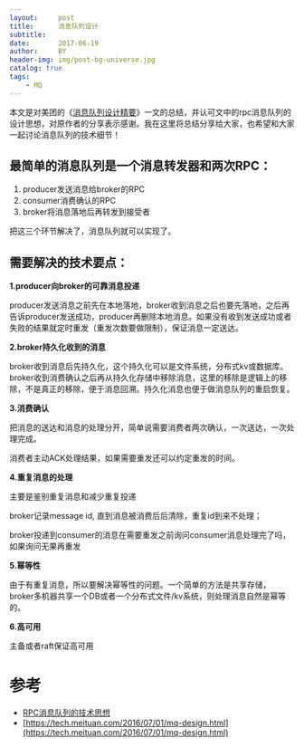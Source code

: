 ```yaml
---
layout:     post
title:      消息队列设计
subtitle:   
date:       2017-06-19
author:     BY
header-img: img/post-bg-universe.jpg
catalog: true
tags:
    - MQ
---
```




本文是对美团的《[消息队列设计精要](https://tech.meituan.com/2016/07/01/mq-design.html)》一文的总结，并认可文中的rpc消息队列的设计思想，对原作者的分享表示感谢。我在这里将总结分享给大家，也希望和大家一起讨论消息队列的技术细节！

## 最简单的消息队列是一个消息转发器和两次RPC：
1. producer发送消息给broker的RPC
2. consumer消费确认的RPC
3. broker将消息落地后再转发到接受者

把这三个环节解决了，消息队列就可以实现了。

## 需要解决的技术要点：

**1.producer向broker的可靠消息投递**

producer发送消息之前先在本地落地，broker收到消息之后也要先落地，之后再告诉producer发送成功，producer再删除本地消息。如果没有收到发送成功或者失败的结果就定时重发（重发次数要做限制），保证消息一定送达。

**2.broker持久化收到的消息**

broker收到消息后先持久化，这个持久化可以是文件系统，分布式kv或数据库。broker收到消费确认之后再从持久化存储中移除消息，这里的移除是逻辑上的移除，不是真正的移除，便于消息回溯。持久化消息也便于做消息队列的重启恢复。

**3.消费确认**

把消息的送达和消息的处理分开，简单说需要消费者两次确认，一次送达，一次处理完成。

消费者主动ACK处理结果，如果需要重发还可以约定重发的时间。

**4.重复消息的处理**

主要是鉴别重复消息和减少重复投递

broker记录message id, 直到消息被消费后后清除，重复id到来不处理；

broker投递到consumer的消息在需要重发之前询问consumer消息处理完了吗，如果询问无果再重发

**5.幂等性**

由于有重复消息，所以要解决幂等性的问题。一个简单的方法是共享存储，broker多机器共享一个DB或者一个分布式文件/kv系统，则处理消息自然是幂等的。

**6.高可用**

主备或者raft保证高可用

# 参考

- [RPC消息队列的技术思想 ](http://purecpp.org/detail?id=2155)
- [https://tech.meituan.com/2016/07/01/mq-design.html](https://tech.meituan.com/2016/07/01/mq-design.html)

